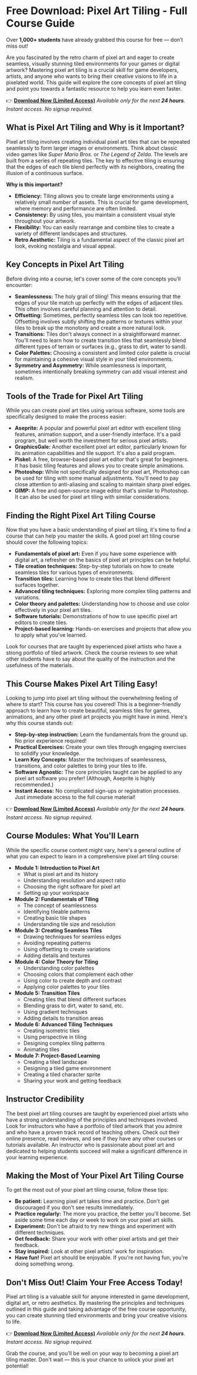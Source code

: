 # Free Download: Pixel Art Tiling - Full Course Guide

Over **1,000+ students** have already grabbed this course for free — don’t miss out!

Are you fascinated by the retro charm of pixel art and eager to create seamless, visually stunning tiled environments for your games or digital artwork? Mastering pixel art tiling is a crucial skill for game developers, artists, and anyone who wants to bring their creative visions to life in a pixelated world. This guide will explore the core concepts of pixel art tiling and point you towards a fantastic resource to help you learn even faster.

👉 [**Download Now (Limited Access)**](https://udemywork.com/pixel-art-tiling)
_Available only for the next **24 hours**. Instant access. No signup required._

## What is Pixel Art Tiling and Why is it Important?

Pixel art tiling involves creating individual pixel art tiles that can be repeated seamlessly to form larger images or environments. Think about classic video games like *Super Mario Bros.* or *The Legend of Zelda*. The levels are built from a series of repeating tiles. The key to effective tiling is ensuring that the edges of each tile blend perfectly with its neighbors, creating the illusion of a continuous surface.

**Why is this important?**

*   **Efficiency:** Tiling allows you to create large environments using a relatively small number of assets. This is crucial for game development, where memory and performance are often limited.
*   **Consistency:** By using tiles, you maintain a consistent visual style throughout your artwork.
*   **Flexibility:** You can easily rearrange and combine tiles to create a variety of different landscapes and structures.
*   **Retro Aesthetic:** Tiling is a fundamental aspect of the classic pixel art look, evoking nostalgia and visual appeal.

## Key Concepts in Pixel Art Tiling

Before diving into a course, let's cover some of the core concepts you'll encounter:

*   **Seamlessness:** The holy grail of tiling! This means ensuring that the edges of your tile match up perfectly with the edges of adjacent tiles. This often involves careful planning and attention to detail.
*   **Offsetting:** Sometimes, perfectly seamless tiles can look too repetitive. Offsetting involves subtly shifting the patterns or textures within your tiles to break up the monotony and create a more natural look.
*   **Transitions:** Tiles don't always connect in a straightforward manner. You'll need to learn how to create transition tiles that seamlessly blend different types of terrain or surfaces (e.g., grass to dirt, water to sand).
*   **Color Palettes:** Choosing a consistent and limited color palette is crucial for maintaining a cohesive visual style in your tiled environments.
*   **Symmetry and Asymmetry:** While seamlessness is important, sometimes intentionally breaking symmetry can add visual interest and realism.

## Tools of the Trade for Pixel Art Tiling

While you can create pixel art tiles using various software, some tools are specifically designed to make the process easier:

*   **Aseprite:** A popular and powerful pixel art editor with excellent tiling features, animation support, and a user-friendly interface. It's a paid program, but well worth the investment for serious pixel artists.
*   **GraphicsGale:** Another excellent pixel art editor, particularly known for its animation capabilities and tile support. It's also a paid program.
*   **Piskel:** A free, browser-based pixel art editor that's great for beginners. It has basic tiling features and allows you to create simple animations.
*   **Photoshop:** While not specifically designed for pixel art, Photoshop can be used for tiling with some manual adjustments. You'll need to pay close attention to anti-aliasing and scaling to maintain sharp pixel edges.
*   **GIMP:** A free and open-source image editor that's similar to Photoshop. It can also be used for pixel art tiling with similar considerations.

## Finding the Right Pixel Art Tiling Course

Now that you have a basic understanding of pixel art tiling, it's time to find a course that can help you master the skills. A good pixel art tiling course should cover the following topics:

*   **Fundamentals of pixel art:** Even if you have some experience with digital art, a refresher on the basics of pixel art principles can be helpful.
*   **Tile creation techniques:** Step-by-step tutorials on how to create seamless tiles for various types of environments.
*   **Transition tiles:** Learning how to create tiles that blend different surfaces together.
*   **Advanced tiling techniques:** Exploring more complex tiling patterns and variations.
*   **Color theory and palettes:** Understanding how to choose and use color effectively in your pixel art tiles.
*   **Software tutorials:** Demonstrations of how to use specific pixel art editors to create tiles.
*   **Project-based learning:** Hands-on exercises and projects that allow you to apply what you've learned.

Look for courses that are taught by experienced pixel artists who have a strong portfolio of tiled artwork. Check the course reviews to see what other students have to say about the quality of the instruction and the usefulness of the materials.

## This Course Makes Pixel Art Tiling Easy!

Looking to jump into pixel art tiling without the overwhelming feeling of where to start? This course has you covered! This is a beginner-friendly approach to learn how to create beautiful, seamless tiles for games, animations, and any other pixel art projects you might have in mind. Here's why this course stands out:

*   **Step-by-step instruction:** Learn the fundamentals from the ground up. No prior experience required!
*   **Practical Exercises:** Create your own tiles through engaging exercises to solidify your knowledge.
*   **Learn Key Concepts:** Master the techniques of seamlessness, transitions, and color palettes to bring your tiles to life.
*   **Software Agnostic:** The core principles taught can be applied to any pixel art software you prefer! (Although, Aseprite is highly recommended.)
*   **Instant Access:** No complicated sign-ups or registration processes. Just immediate access to the full course material!

👉 [**Download Now (Limited Access)**](https://udemywork.com/pixel-art-tiling)
_Available only for the next **24 hours**. Instant access. No signup required._

## Course Modules: What You'll Learn

While the specific course content might vary, here's a general outline of what you can expect to learn in a comprehensive pixel art tiling course:

*   **Module 1: Introduction to Pixel Art**
    *   What is pixel art and its history
    *   Understanding resolution and aspect ratio
    *   Choosing the right software for pixel art
    *   Setting up your workspace
*   **Module 2: Fundamentals of Tiling**
    *   The concept of seamlessness
    *   Identifying tileable patterns
    *   Creating basic tile shapes
    *   Understanding tile size and resolution
*   **Module 3: Creating Seamless Tiles**
    *   Drawing techniques for seamless edges
    *   Avoiding repeating patterns
    *   Using offsetting to create variations
    *   Adding details and textures
*   **Module 4: Color Theory for Tiling**
    *   Understanding color palettes
    *   Choosing colors that complement each other
    *   Using color to create depth and contrast
    *   Applying color palettes to your tiles
*   **Module 5: Transition Tiles**
    *   Creating tiles that blend different surfaces
    *   Blending grass to dirt, water to sand, etc.
    *   Using gradient techniques
    *   Adding details to transition areas
*   **Module 6: Advanced Tiling Techniques**
    *   Creating isometric tiles
    *   Using perspective in tiling
    *   Designing complex tiling patterns
    *   Animating tiles
*   **Module 7: Project-Based Learning**
    *   Creating a tiled landscape
    *   Designing a tiled game environment
    *   Creating a tiled character sprite
    *   Sharing your work and getting feedback

## Instructor Credibility

The best pixel art tiling courses are taught by experienced pixel artists who have a strong understanding of the principles and techniques involved. Look for instructors who have a portfolio of tiled artwork that you admire and who have a proven track record of teaching others. Check out their online presence, read reviews, and see if they have any other courses or tutorials available. An instructor who is passionate about pixel art and dedicated to helping students succeed will make a significant difference in your learning experience.

## Making the Most of Your Pixel Art Tiling Course

To get the most out of your pixel art tiling course, follow these tips:

*   **Be patient:** Learning pixel art takes time and practice. Don't get discouraged if you don't see results immediately.
*   **Practice regularly:** The more you practice, the better you'll become. Set aside some time each day or week to work on your pixel art skills.
*   **Experiment:** Don't be afraid to try new things and experiment with different techniques.
*   **Get feedback:** Share your work with other pixel artists and get their feedback.
*   **Stay inspired:** Look at other pixel artists' work for inspiration.
*   **Have fun!** Pixel art should be enjoyable. If you're not having fun, you're doing something wrong.

## Don't Miss Out! Claim Your Free Access Today!

Pixel art tiling is a valuable skill for anyone interested in game development, digital art, or retro aesthetics. By mastering the principles and techniques outlined in this guide and taking advantage of the free course opportunity, you can create stunning tiled environments and bring your creative visions to life.

👉 [**Download Now (Limited Access)**](https://udemywork.com/pixel-art-tiling)
_Available only for the next **24 hours**. Instant access. No signup required._

Grab the course, and you'll be well on your way to becoming a pixel art tiling master. Don't wait — this is your chance to unlock your pixel art potential!


